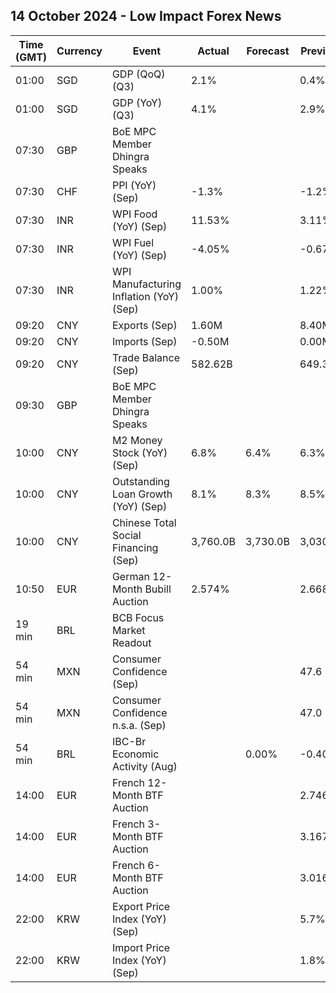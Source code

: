 ## 14 October 2024 - Low Impact Forex News

| Time (GMT) | Currency | Event | Actual | Forecast | Previous |
|------|----------|-------|--------|----------|----------|
| 01:00 | SGD | GDP (QoQ) (Q3) | 2.1% |  | 0.4% |
| 01:00 | SGD | GDP (YoY) (Q3) | 4.1% |  | 2.9% |
| 07:30 | GBP | BoE MPC Member Dhingra Speaks |  |  |  |
| 07:30 | CHF | PPI (YoY) (Sep) | -1.3% |  | -1.2% |
| 07:30 | INR | WPI Food (YoY) (Sep) | 11.53% |  | 3.11% |
| 07:30 | INR | WPI Fuel (YoY) (Sep) | -4.05% |  | -0.67% |
| 07:30 | INR | WPI Manufacturing Inflation (YoY) (Sep) | 1.00% |  | 1.22% |
| 09:20 | CNY | Exports (Sep) | 1.60M |  | 8.40M |
| 09:20 | CNY | Imports (Sep) | -0.50M |  | 0.00M |
| 09:20 | CNY | Trade Balance (Sep) | 582.62B |  | 649.34B |
| 09:30 | GBP | BoE MPC Member Dhingra Speaks |  |  |  |
| 10:00 | CNY | M2 Money Stock (YoY) (Sep) | 6.8% | 6.4% | 6.3% |
| 10:00 | CNY | Outstanding Loan Growth (YoY) (Sep) | 8.1% | 8.3% | 8.5% |
| 10:00 | CNY | Chinese Total Social Financing (Sep) | 3,760.0B | 3,730.0B | 3,030.0B |
| 10:50 | EUR | German 12-Month Bubill Auction | 2.574% |  | 2.668% |
| 19 min | BRL | BCB Focus Market Readout |  |  |  |
| 54 min | MXN | Consumer Confidence (Sep) |  |  | 47.6 |
| 54 min | MXN | Consumer Confidence n.s.a. (Sep) |  |  | 47.0 |
| 54 min | BRL | IBC-Br Economic Activity (Aug) |  | 0.00% | -0.40% |
| 14:00 | EUR | French 12-Month BTF Auction |  |  | 2.746% |
| 14:00 | EUR | French 3-Month BTF Auction |  |  | 3.167% |
| 14:00 | EUR | French 6-Month BTF Auction |  |  | 3.016% |
| 22:00 | KRW | Export Price Index (YoY) (Sep) |  |  | 5.7% |
| 22:00 | KRW | Import Price Index (YoY) (Sep) |  |  | 1.8% |
